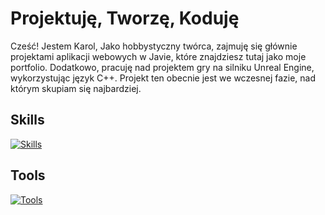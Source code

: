 # Projektuję, Tworzę, Koduję
Cześć! Jestem Karol,
Jako  hobbystyczny twórca, zajmuję się głównie projektami aplikacji webowych w Javie, które znajdziesz tutaj jako moje portfolio. Dodatkowo, pracuję nad projektem gry na silniku Unreal Engine, wykorzystując język C++. Projekt ten obecnie jest we wczesnej fazie, nad którym skupiam się najbardziej.

## Skills
[![Skills](https://skills.thijs.gg/icons?i=java,js,cpp,mysql&theme=light&perline=4)](https://github.com/kpodsiadlo7)

## Tools
[![Tools](https://skills.thijs.gg/icons?i=unreal,rider,idea,gitlab,aws,docker&theme=light&perline=10)](https://github.com/kpodsiadlo7)
